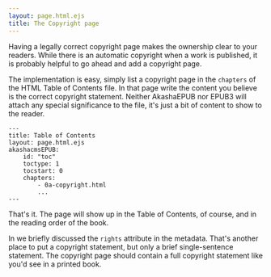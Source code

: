 ```yaml
---
layout: page.html.ejs
title: The Copyright page
---
```


Having a legally correct copyright page makes the ownership clear to your readers.  While there is an automatic copyright when a work is published, it is probably helpful to go ahead and add a copyright page.

The implementation is easy, simply list a copyright page in the `chapters` of the HTML Table of Contents file.  In that page write the content you believe is the correct copyright statement.  Neither AkashaEPUB nor EPUB3 will attach any special significance to the file, it's just a bit of content to show to the reader.

```
---
title: Table of Contents
layout: page.html.ejs
akashacmsEPUB:
    id: "toc"
    toctype: 1
    tocstart: 0
    chapters:
        - 0a-copyright.html
        ...
---
```

That's it.  The page will show up in the Table of Contents, of course, and in the reading order of the book.

In [](4b-book-metadata.html) we briefly discussed the `rights` attribute in the metadata.  That's another place to put a copyright statement, but only a brief single-sentence statement.  The copyright page should contain a full copyright statement like you'd see in a printed book.
